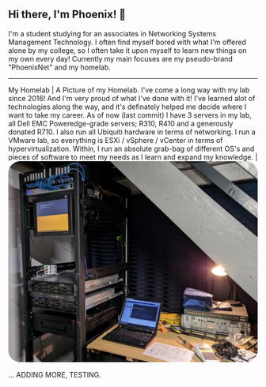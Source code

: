 ## Hi there, I'm Phoenix! 👋
I'm a student studying for an associates in Networking Systems Management Technology.
I often find myself bored with what I'm offered alone by my college, so I often take it upon myself to learn new things on my own every day!
Currently my main focuses are my pseudo-brand "PhoenixNet" and my homelab.

---

My Homelab | A Picture of my Homelab.
I've come a long way with my lab since 2016! And I'm very proud of what I've done with it! I've learned alot of technologies along the way, and it's definately helped me decide where I want to take my career. As of now (last commit) I have 3 servers in my lab, all Dell EMC Poweredge-grade servers; R310, R410 and a generously donated R710. I also run all Ubiquiti hardware in terms of networking. I run a VMware lab, so everything is ESXi / vSphere / vCenter in terms of hypervirtualization. Within, I run an absolute grab-bag of different OS's and pieces of software to meet my needs as I learn and expand my knowledge. | ![Lab Picture](/images/labimagerounded.png)

... ADDING MORE, TESTING.
